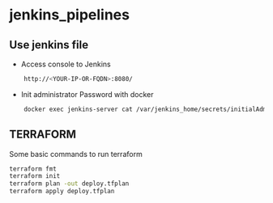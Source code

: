 # jenkins_pipelines


## Use jenkins file
- Access console to Jenkins
```bash
    http://<YOUR-IP-OR-FQDN>:8080/
```

- Init administrator Password with docker
```bash
    docker exec jenkins-server cat /var/jenkins_home/secrets/initialAdminPassword
```


## TERRAFORM
Some basic commands to run terraform
```bash
terraform fmt
terraform init
terraform plan -out deploy.tfplan
terraform apply deploy.tfplan
```